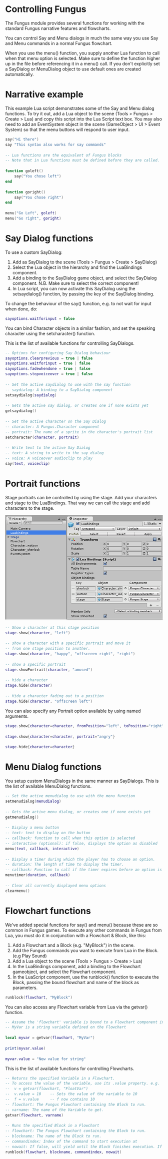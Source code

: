 # Controlling Fungus

The Fungus module provides several functions for working with the standard Fungus narrative features and flowcharts.

You can control Say and Menu dialogs in much the same way you use Say and Menu commands in a normal Fungus flowchart.

When you use the menu() function, you supply another Lua function to call when that menu option is selected. Make sure to define the function higher up in the file before referencing it in a menu() call. If you don't explicitly set a SayDialog or MenuDialog object to use default ones are created automatically.

# Narrative example

This example Lua script demonstrates some of the Say and Menu dialog functions. To try it out, add a Lua object to the scene (Tools > Fungus > Create > Lua) and copy this script into the Lua Script text box. You may also need to add an EventSystem object in the scene (GameObject > UI > Event System) so that the menu buttons will respond to user input.

```lua
say("Hi there")
say "This syntax also works for say commands"

-- Lua functions are the equivalent of Fungus blocks
-- Note that in Lua functions must be defined before they are called.

function goleft()
	say("You chose left")
end

function goright()
	say("You chose right")
end

menu("Go Left", goleft)
menu("Go right", goright)
```

# Say Dialog functions

To use a custom SayDialog:

1. Add as SayDialog to the scene (Tools > Fungus > Create > SayDialog)
2. Select the Lua object in the hierarchy and find the LuaBindings component.
3. Add a binding to the SayDialog game object, and select the SayDialog component. N.B. Make sure to select the correct component!
4. In Lua script, you can now activate this SayDialog using the setsaydialog() function, by passing the key of the SayDialog binding.

To change the behaviour of the say() function, e.g. to not wait for input when done, do:
```lua
sayoptions.waitforinput = false
```

You can bind Character objects in a similar fashion, and set the speaking character using the setcharacter() function.

This is the list of available functions for controlling SayDialogs.

```lua
-- Options for configuring Say Dialog behaviour
sayoptions.clearprevious = true | false
sayoptions.waitforinput = true | false
sayoptions.fadewhendone = true | false
sayoptions.stopvoiceover = true | false

-- Set the active saydialog to use with the say function
-- saydialog: A binding to a SayDialog component
setsaydialog(saydialog)

-- Gets the active say dialog, or creates one if none exists yet
getsaydialog()

-- Set the active character on the Say Dialog
-- character: A Fungus.Character component
-- portrait: The name of a sprite in the character's portrait list
setcharacter(character, portrait)

-- Write text to the active Say Dialog
-- text: A string to write to the say dialog
-- voice: A voiceover audioclip to play
say(text, voiceclip)
```

# Portrait functions

Stage portraits can be controlled by using the stage.
Add your characters and stage to the LuaBindings. That way we can call the stage and add characters to the stage.

![Lua Stage Binding](images/lua_stageBinding.png)

```lua
-- Show a character at this stage position
stage.show(character, "left")

-- show a character with a specific portrait and move it
-- from one stage position to another.
stage.show(character, "happy", "offscreen right", "right")

-- show a specific portrait
stage.showPortrait(character, "amused")

-- hide a character
stage.hide(character)

-- Hide a character fading out to a position
stage.hide(character, "offscreen left")
```
You can also specify any Portrait option available by using named arguments.

```lua
stage.show{character=character, fromPosition="left", toPosition="right"}

stage.show{character=character, portrait="angry"}

stage.hide{character=character}
```
# Menu Dialog functions

You setup custom MenuDialogs in the same manner as SayDialogs. This is the list of available MenuDialog functions.

```lua
-- Set the active menudialog to use with the menu function
setmenudialog(menudialog)

-- Gets the active menu dialog, or creates one if none exists yet
getmenudialog()

-- Display a menu button
-- text: text to display on the button
-- callback: function to call when this option is selected
-- interactive (optional): if false, displays the option as disabled
menu(text, callback, interactive)

-- Display a timer during which the player has to choose an option.
-- duration: The length of time to display the timer.
-- callback: Function to call if the timer expires before an option is selected.
menutimer(duration, callback)

-- Clear all currently displayed menu options
clearmenu()
```

# Flowchart functions

We've added special functions for say() and menu() because these are so common in Fungus games. To execute any other commands in Fungus from Lua, you must do it in conjunction with a Flowchart & Block, like this:

1. Add a Flowchart and a Block (e.g. "MyBlock") in the scene.
2. Add the Fungus commands you want to execute from Lua in the Block. (e.g Play Sound)
3. Add a Lua object to the scene (Tools > Fungus > Create > Lua)
4. In the LuaBindings component, add a binding to the Flowchart gameobject, and select the Flowchart component.
5. In the LuaScript component, use the runblock() function to execute the Block, passing the bound flowchart and name of the block as parameters.

```lua
runblock(flowchart, "MyBlock")
```

You can also access any Flowchart variable from Lua via the getvar() function.

```lua
-- Assume the 'flowchart' variable is bound to a Flowchart component in LuaBindings
-- MyVar is a string variable defined on the Flowchart

local myvar = getvar(flowchart, "MyVar")

print(myvar.value)

myvar.value = "New value for string"
```

This is the list of available functions for controlling Flowcharts.

```lua
-- Returns the specified Variable in a Flowchart.
-- To access the value of the variable, use its .value property. e.g.
--  v = getvar(flowchart, "FloatVar")
--  v.value = 10    -- Sets the value of the variable to 10
--  f = v.value     -- f now contains 10
-- flowchart: The Fungus Flowchart containing the Block to run.
-- varname: The name of the Variable to get.
getvar(flowchart, varname)

-- Runs the specified Block in a Flowchart
-- flowchart: The Fungus Flowchart containing the Block to run.
-- blockname: The name of the Block to run.
-- commandindex: Index of the command to start execution at
-- nowait: If false, will yield until the Block finishes execution. If true will continue immediately.
runblock(flowchart, blockname, commandindex, nowait)
```
